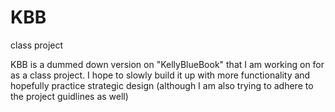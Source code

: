 # KBB
class project

KBB is a dummed down version on "KellyBlueBook" that I am working on for as a class project. 
I hope to slowly build it up with more functionality and hopefully practice strategic design (although I am also trying to adhere to the
project guidlines as well)
